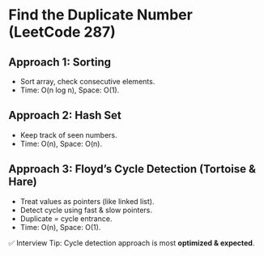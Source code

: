 # Find the Duplicate Number (LeetCode 287)

## Approach 1: Sorting

- Sort array, check consecutive elements.
- Time: O(n log n), Space: O(1).

## Approach 2: Hash Set

- Keep track of seen numbers.
- Time: O(n), Space: O(n).

## Approach 3: Floyd’s Cycle Detection (Tortoise & Hare)

- Treat values as pointers (like linked list).
- Detect cycle using fast & slow pointers.
- Duplicate = cycle entrance.
- Time: O(n), Space: O(1).

✅ Interview Tip: Cycle detection approach is most **optimized & expected**.
